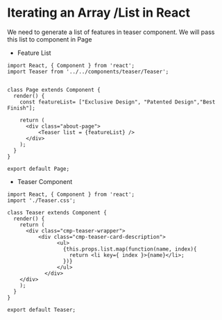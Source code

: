 # Iterating an Array /List in React


We need to generate a list of features in teaser component.
We will pass this list to <Teaser> component in Page

* Feature List

```
import React, { Component } from 'react';
import Teaser from '../../components/teaser/Teaser';


class Page extends Component {
  render() {
    const featureList= ["Exclusive Design", "Patented Design","Best Finish"];

    return (
      <div class="about-page">
          <Teaser list = {featureList} />
      </div>
    );
  }
}

export default Page;

```

* Teaser Component

```
import React, { Component } from 'react';
import './Teaser.css';

class Teaser extends Component {
  render() {
    return (
      <div class="cmp-teaser-wrapper">
          <div class="cmp-teaser-card-description">
                <ul>
                  {this.props.list.map(function(name, index){
                    return <li key={ index }>{name}</li>;
                  })}
                </ul>
            </div>
    </div>
    );
  }
}

export default Teaser;

```

